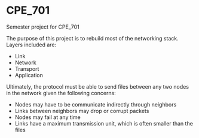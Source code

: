 # CPE_701
Semester project for CPE_701
 
The purpose of this project is to rebuild most of the networking stack.
Layers included are:
* Link
* Network
* Transport
* Application

Ultimately, the protocol must be able to send files between any two nodes in the network given the following concerns:
* Nodes may have to be communicate indirectly through neighbors
* Links between neighbors may drop or corrupt packets
* Nodes may fail at any time
* Links have a maximum transmission unit, which is often smaller than the files
